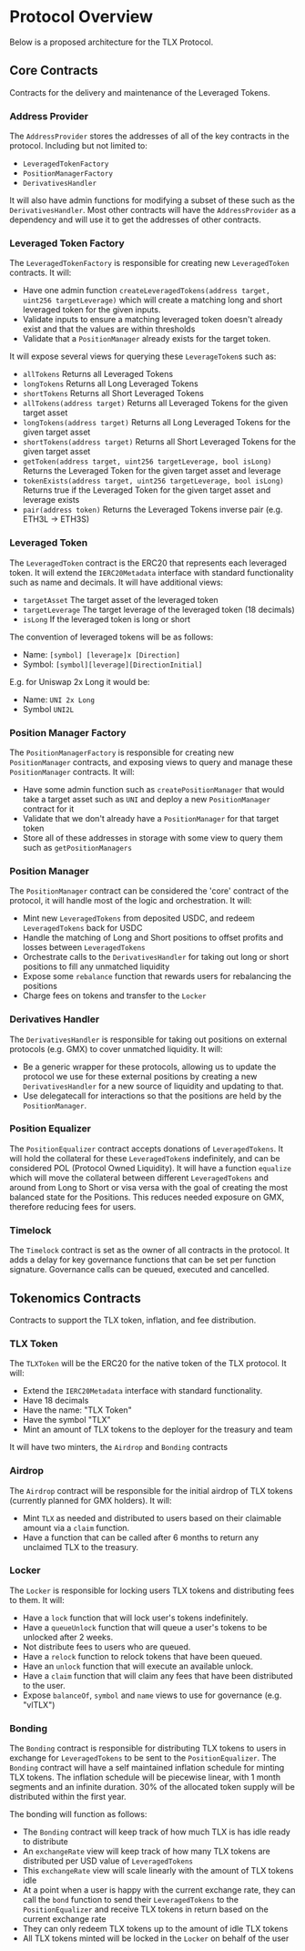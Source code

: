 # Protocol Overview

Below is a proposed architecture for the TLX Protocol.

## Core Contracts

Contracts for the delivery and maintenance of the Leveraged Tokens.

### Address Provider

The `AddressProvider` stores the addresses of all of the key contracts in the protocol.
Including but not limited to:

- `LeveragedTokenFactory`
- `PositionManagerFactory`
- `DerivativesHandler`

It will also have admin functions for modifying a subset of these such as the `DerivativesHandler`.
Most other contracts will have the `AddressProvider` as a dependency and will use it to get the addresses of other contracts.

### Leveraged Token Factory

The `LeveragedTokenFactory` is responsible for creating new `LeveragedToken` contracts.
It will:

- Have one admin function `createLeveragedTokens(address target, uint256 targetLeverage)` which will create a matching long and short leveraged token for the given inputs.
- Validate inputs to ensure a matching leveraged token doesn't already exist and that the values are within thresholds
- Validate that a `PositionManager` already exists for the target token.

It will expose several views for querying these `LeverageToken`s such as:

- `allTokens` Returns all Leveraged Tokens
- `longTokens` Returns all Long Leveraged Tokens
- `shortTokens` Returns all Short Leveraged Tokens
- `allTokens(address target)` Returns all Leveraged Tokens for the given target asset
- `longTokens(address target)` Returns all Long Leveraged Tokens for the given target asset
- `shortTokens(address target)` Returns all Short Leveraged Tokens for the given target asset
- `getToken(address target, uint256 targetLeverage, bool isLong)` Returns the Leveraged Token for the given target asset and leverage
- `tokenExists(address target, uint256 targetLeverage, bool isLong)` Returns true if the Leveraged Token for the given target asset and leverage exists
- `pair(address token)` Returns the Leveraged Tokens inverse pair (e.g. ETH3L -> ETH3S)

### Leveraged Token

The `LeveragedToken` contract is the ERC20 that represents each leveraged token.
It will extend the `IERC20Metadata` interface with standard functionality such as name and decimals.
It will have additional views:

- `targetAsset` The target asset of the leveraged token
- `targetLeverage` The target leverage of the leveraged token (18 decimals)
- `isLong` If the leveraged token is long or short

The convention of leveraged tokens will be as follows:

- Name: `[symbol] [leverage]x [Direction]`
- Symbol: `[symbol][leverage][DirectionInitial]`

E.g. for Uniswap 2x Long it would be:

- Name: `UNI 2x Long`
- Symbol `UNI2L`

### Position Manager Factory

The `PositionManagerFactory` is responsible for creating new `PositionManager` contracts, and exposing views to query and manage these `PositionManager` contracts.
It will:

- Have some admin function such as `createPositionManager` that would take a target asset such as `UNI` and deploy a new `PositionManager` contract for it
- Validate that we don't already have a `PositionManager` for that target token
- Store all of these addresses in storage with some view to query them such as `getPositionManagers`

### Position Manager

The `PositionManager` contract can be considered the 'core' contract of the protocol, it will handle most of the logic and orchestration.
It will:

- Mint new `LeveragedTokens` from deposited USDC, and redeem `LeveragedTokens` back for USDC
- Handle the matching of Long and Short positions to offset profits and losses between `LeveragedTokens`
- Orchestrate calls to the `DerivativesHandler` for taking out long or short positions to fill any unmatched liquidity
- Expose some `rebalance` function that rewards users for rebalancing the positions
- Charge fees on tokens and transfer to the `Locker`

### Derivatives Handler

The `DerivativesHandler` is responsible for taking out positions on external protocols (e.g. GMX) to cover unmatched liquidity.
It will:

- Be a generic wrapper for these protocols, allowing us to update the protocol we use for these external positions by creating a new `DerivativesHandler` for a new source of liquidity and updating to that.
- Use delegatecall for interactions so that the positions are held by the `PositionManager`.

### Position Equalizer

The `PositionEqualizer` contract accepts donations of `LeveragedTokens`.
It will hold the collateral for these `LeveragedToken`s indefinitely, and can be considered POL (Protocol Owned Liquidity).
It will have a function `equalize` which will move the collateral between different `LeveragedTokens` and around from Long to Short or visa versa with the goal of creating the most balanced state for the Positions.
This reduces needed exposure on GMX, therefore reducing fees for users.

### Timelock

The `Timelock` contract is set as the owner of all contracts in the protocol.
It adds a delay for key governance functions that can be set per function signature.
Governance calls can be queued, executed and cancelled.

## Tokenomics Contracts

Contracts to support the TLX token, inflation, and fee distribution.

### TLX Token

The `TLXToken` will be the ERC20 for the native token of the TLX protocol.
It will:

- Extend the `IERC20Metadata` interface with standard functionality.
- Have 18 decimals
- Have the name: "TLX Token"
- Have the symbol "TLX"
- Mint an amount of TLX tokens to the deployer for the treasury and team

It will have two minters, the `Airdrop` and `Bonding` contracts

### Airdrop

The `Airdrop` contract will be responsible for the initial airdrop of TLX tokens (currently planned for GMX holders).
It will:

- Mint `TLX` as needed and distributed to users based on their claimable amount via a `claim` function.
- Have a function that can be called after 6 months to return any unclaimed TLX to the treasury.

### Locker

The `Locker` is responsible for locking users TLX tokens and distributing fees to them.
It will:

- Have a `lock` function that will lock user's tokens indefinitely.
- Have a `queueUnlock` function that will queue a user's tokens to be unlocked after 2 weeks.
- Not distribute fees to users who are queued.
- Have a `relock` function to relock tokens that have been queued.
- Have an `unlock` function that will execute an available unlock.
- Have a `claim` function that will claim any fees that have been distributed to the user.
- Expose `balanceOf`, `symbol` and `name` views to use for governance (e.g. "vlTLX")

### Bonding

The `Bonding` contract is responsible for distributing TLX tokens to users in exchange for `LeveragedTokens` to be sent to the `PositionEqualizer`.
The `Bonding` contract will have a self maintained inflation schedule for minting TLX tokens.
The inflation schedule will be piecewise linear, with 1 month segments and an infinite duration.
30% of the allocated token supply will be distributed within the first year.

The bonding will function as follows:

- The `Bonding` contract will keep track of how much TLX is has idle ready to distribute
- An `exchangeRate` view will keep track of how many TLX tokens are distributed per USD value of `LeveragedTokens`
- This `exchangeRate` view will scale linearly with the amount of TLX tokens idle
- At a point when a user is happy with the current exchange rate, they can call the `bond` function to send their `LeveragedTokens` to the `PositionEqualizer` and receive TLX tokens in return based on the current exchange rate
- They can only redeem TLX tokens up to the amount of idle TLX tokens
- All TLX tokens minted will be locked in the `Locker` on behalf of the user
